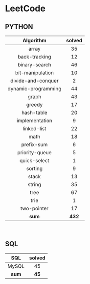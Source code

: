 # LeetCode
## PYTHON
|    Algorithm    | solved |
| :-------------: | :----: |
|array|35|
|back-tracking|12|
|binary-search|46|
|bit-manipulation|10|
|divide-and-conquer|2|
|dynamic-programming|44|
|graph|43|
|greedy|17|
|hash-table|20|
|implementation|9|
|linked-list|22|
|math|18|
|prefix-sum|6|
|priority-queue|5|
|quick-select|1|
|sorting|9|
|stack|13|
|string|35|
|tree|67|
|trie|1|
|two-pointer|17|
| **sum** | **432**|

<br>

 ## SQL
|    SQL    | solved |
| :-------------: | :----: |
|    MySQL    |45|
| **sum** | **45**|

